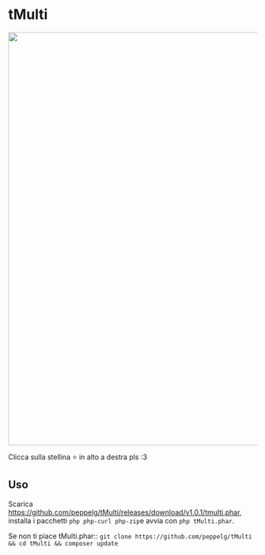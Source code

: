 # tMulti
<a href="https://asciinema.org/a/166538?autoplay=1"><img src="https://asciinema.org/a/166538.png" width="836"/></a>

Clicca sulla stellina ⭐️ in alto a destra pls :3

Uso
----
Scarica https://github.com/peppelg/tMulti/releases/download/v1.0.1/tmulti.phar, installa i pacchetti `php php-curl php-zip`e avvia con `php tMulti.phar`.


Se non ti piace tMulti.phar:: ``git clone https://github.com/peppelg/tMulti && cd tMulti && composer update``
